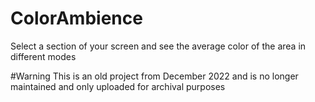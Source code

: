 # ColorAmbience
Select a section of your screen and see the average color of the area in different modes

#Warning
This is an old project from December 2022 and is no longer maintained and only uploaded for archival purposes
